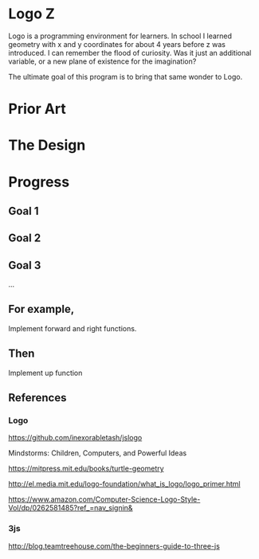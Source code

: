 # Logo Z

Logo is a programming environment for learners. In school I learned geometry with x and y coordinates for about 4 years before z was introduced. I can remember the flood of curiosity. Was it just an additional variable, or a new plane of existence for the imagination?

The ultimate goal of this program is to bring that same wonder to Logo.

# Prior Art

# The Design

# Progress

## Goal 1

## Goal 2

## Goal 3

...


## For example,

Implement forward and right functions.

## Then

Implement up function



## References

### Logo

https://github.com/inexorabletash/jslogo

Mindstorms: Children, Computers, and Powerful Ideas

https://mitpress.mit.edu/books/turtle-geometry

http://el.media.mit.edu/logo-foundation/what_is_logo/logo_primer.html

https://www.amazon.com/Computer-Science-Logo-Style-Vol/dp/0262581485?ref_=nav_signin&

### 3js

http://blog.teamtreehouse.com/the-beginners-guide-to-three-js
